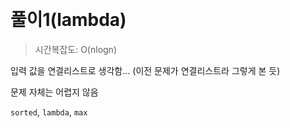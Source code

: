 ​
# 풀이1(lambda)

> 시간복잡도: O(nlogn)

입력 값을 연결리스트로 생각함...
(이전 문제가 연결리스트라 그렇게 본 듯)

문제 자체는 어렵지 않음

```sorted```, ```lambda```, ```max```
